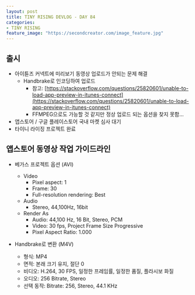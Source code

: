 ```yaml
---
layout: post
title: TINY RISING DEVLOG - DAY 84
categories:
- TINY RISING
feature_image: "https://secondcreator.com/image_feature.jpg"
---
```


## 출시
- 아이튠즈 커넥트에 미리보기 동영상 업로드가 안되는 문제 해결
  - Handbrake로 인코딩하여 업로드
    - 참고: [https://stackoverflow.com/questions/25820601/unable-to-load-app-preview-in-itunes-connect](https://stackoverflow.com/questions/25820601/unable-to-load-app-preview-in-itunes-connect)
    - FFMPEG으로도 가능할 것 같지만 정상 업로드 되는 옵션을 찾지 못함…
- 앱스토어 / 구글 플레이스토어 국내 마켓 심사 대기
- 타이니 라이징 프로젝트 완료

## 앱스토어 동영상 작업 가이드라인
- 베가스 프로젝트 옵션 (AVI)
  - Video
    - Pixel aspect: 1
    - Frame: 30
    - Full-resolution rendering: Best
  - Audio
    - Stereo, 44,100Hz, 16bit
  - Render As
    - Audio: 44,100 Hz, 16 Bit, Stereo, PCM
    - Video: 30 fps, Project Frame Size Progressive
    - Pixel Aspect Ratio: 1.000

- Handbrake로 변환 (M4V)
  - 형식: MP4
  - 면적: 본래 크기 유지, 절단 0
  - 비디오: H.264, 30 FPS, 일정한 프레임률, 일정한 품질, 플라시보 화질
  - 오디오: 256 Bitrate, Stereo
  - 선택 동작: Bitrate: 256, Stereo, 44.1 KHz
